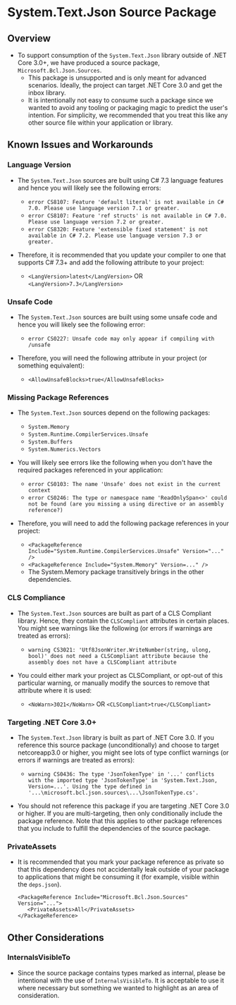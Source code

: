 # System.Text.Json Source Package

## Overview

* To support consumption of the `System.Text.Json` library outside of .NET Core 3.0+, we have produced a source package, `Microsoft.Bcl.Json.Sources`.
  - This package is unsupported and is only meant for advanced scenarios. Ideally, the project can target .NET Core 3.0 and get the inbox library.
  - It is intentionally not easy to consume such a package since we wanted to avoid any tooling or packaging magic to predict the user's intention.
    For simplicity, we recommended that you treat this like any other source file within your application or library.

## Known Issues and Workarounds

### Language Version

* The `System.Text.Json` sources are built using C# 7.3 language features and hence you will likely see the following errors:
  - `error CS8107: Feature 'default literal' is not available in C# 7.0. Please use language version 7.1 or greater.`
  - `error CS8107: Feature 'ref structs' is not available in C# 7.0. Please use language version 7.2 or greater.`
  - `error CS8320: Feature 'extensible fixed statement' is not available in C# 7.2. Please use language version 7.3 or greater.`

* Therefore, it is recommended that you update your compiler to one that supports C# 7.3+ and add the following attribute to your project:
  - `<LangVersion>latest</LangVersion>` OR `<LangVersion>7.3</LangVersion>`

### Unsafe Code

* The `System.Text.Json` sources are built using some unsafe code and hence you will likely see the following error:
  - `error CS0227: Unsafe code may only appear if compiling with /unsafe`

* Therefore, you will need the following attribute in your project (or something equivalent):
  - `<AllowUnsafeBlocks>true</AllowUnsafeBlocks>`

### Missing Package References

* The `System.Text.Json` sources depend on the following packages:
  - `System.Memory`
  - `System.Runtime.CompilerServices.Unsafe`
  - `System.Buffers`
  - `System.Numerics.Vectors`

* You will likely see errors like the following when you don't have the required packages referenced in your application:
  - `error CS0103: The name 'Unsafe' does not exist in the current context`
  - `error CS0246: The type or namespace name 'ReadOnlySpan<>' could not be found (are you missing a using directive or an assembly reference?)`

* Therefore, you will need to add the following package references in your project:
  - `<PackageReference Include="System.Runtime.CompilerServices.Unsafe" Version="..." />`
  - `<PackageReference Include="System.Memory" Version=..." />`
  - The System.Memory package transitively brings in the other dependencies.

### CLS Compliance

* The `System.Text.Json` sources are built as part of a CLS Compliant library. Hence, they contain the `CLSCompliant` attributes in certain places.
  You might see warnings like the following (or errors if warnings are treated as errors):
  - `warning CS3021: 'Utf8JsonWriter.WriteNumber(string, ulong, bool)' does not need a CLSCompliant attribute because the assembly does not have a CLSCompliant attribute`

* You could either mark your project as CLSCompliant, or opt-out of this particular warning, or manually modify the sources to remove that attribute where it is used:
  - `<NoWarn>3021</NoWarn>` OR `<CLSCompliant>true</CLSCompliant>`

### Targeting .NET Core 3.0+

* The `System.Text.Json` library is built as part of .NET Core 3.0. If you reference this source package (unconditionally) and choose to target netcoreapp3.0 or higher,
  you might see lots of type conflict warnings (or errors if warnings are treated as errors):
  - `warning CS0436: The type 'JsonTokenType' in '...' conflicts with the imported type 'JsonTokenType' in 'System.Text.Json, Version=...'. Using the type defined in '...\microsoft.bcl.json.sources\...\JsonTokenType.cs'.`

* You should not reference this package if you are targeting .NET Core 3.0 or higher. If you are multi-targeting, then only conditionally include the package reference.
  Note that this applies to other package references that you include to fulfill the dependencies of the source package.

### PrivateAssets

* It is recommended that you mark your package reference as private so that this dependency does not accidentally leak outside of your package
  to applications that might be consuming it (for example, visible within the `deps.json`).
  ```csproj
  <PackageReference Include="Microsoft.Bcl.Json.Sources" Version="...">
     <PrivateAssets>All</PrivateAssets>
  </PackageReference>
  ```

## Other Considerations

### InternalsVisibleTo

* Since the source package contains types marked as internal, please be intentional with the use of `InternalsVisibleTo`.
  It is acceptable to use it where necessary but something we wanted to highlight as an area of consideration.